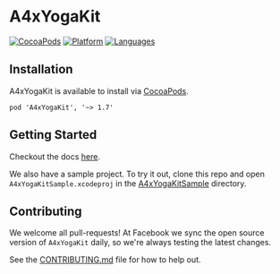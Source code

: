 # A4xYogaKit

[![CocoaPods](https://img.shields.io/cocoapods/v/A4xYogaKit.svg?style=flat)](https://cocoapods.org/pods/A4xYogaKit)
[![Platform](https://img.shields.io/badge/platforms-iOS-orange.svg)](https://facebook.github.io/yoga/docs/api/A4xYogaKit/)
[![Languages](https://img.shields.io/badge/languages-ObjC%20%7C%20Swift-orange.svg)](https://facebook.github.io/yoga/docs/api/A4xYogaKit/)

## Installation
A4xYogaKit is available to install via [CocoaPods](https://cocoapods.org/).

```
pod 'A4xYogaKit', '~> 1.7'
```

## Getting Started
Checkout the docs [here](https://facebook.github.io/yoga/docs/api/A4xYogaKit/).

We also have a sample project. To try it out, clone this repo and open `A4xYogaKitSample.xcodeproj` in the [A4xYogaKitSample](https://github.com/facebook/yoga/tree/master/A4xYogaKit/A4xYogaKitSample) directory.

## Contributing
We welcome all pull-requests! At Facebook we sync the open source version of `A4xYogaKit` daily, so we're always testing the latest changes.

See the [CONTRIBUTING.md](https://github.com/facebook/yoga/blob/master/CONTRIBUTING.md) file for how to help out.
